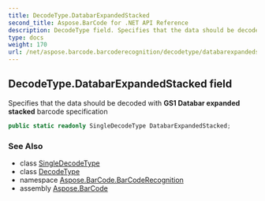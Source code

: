 ```yaml
---
title: DecodeType.DatabarExpandedStacked
second_title: Aspose.BarCode for .NET API Reference
description: DecodeType field. Specifies that the data should be decoded with GS1 Databar expanded stacked barcode specification
type: docs
weight: 170
url: /net/aspose.barcode.barcoderecognition/decodetype/databarexpandedstacked/
---
```

## DecodeType.DatabarExpandedStacked field

Specifies that the data should be decoded with **GS1 Databar expanded stacked** barcode specification

```csharp
public static readonly SingleDecodeType DatabarExpandedStacked;
```

### See Also

* class [SingleDecodeType](../../singledecodetype/)
* class [DecodeType](../)
* namespace [Aspose.BarCode.BarCodeRecognition](../../../aspose.barcode.barcoderecognition/)
* assembly [Aspose.BarCode](../../../)


